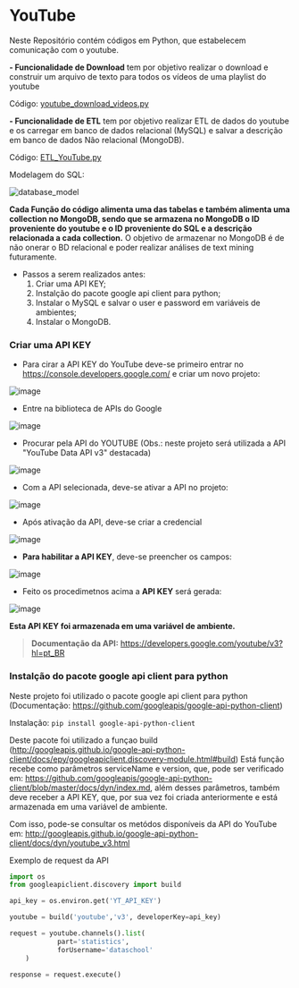 # YouTube

Neste Repositório contém códigos em Python, que estabelecem comunicação com o youtube.


**- Funcionalidade de Download**
tem por objetivo realizar o download e construir um arquivo de texto para todos os vídeos de uma playlist do youtube

Código: <a href="https://github.com/FabioCaffarello/YouTube/blob/master/youtube_download_videos.py">youtube_download_videos.py</a>

**- Funcionalidade de ETL**
tem por objetivo realizar ETL de dados do youtube e os carregar em banco de dados relacional (MySQL) e salvar a descrição em banco de dados Não relacional (MongoDB).

Código: <a href="https://github.com/FabioCaffarello/YouTube/blob/master/ETL_YouTube.py">ETL_YouTube.py</a>

Modelagem do SQL:

![database_model](https://user-images.githubusercontent.com/52248363/94188853-52676c00-fe80-11ea-8a24-0c42a0b95f87.png)

**Cada Função do código alimenta uma das tabelas e também alimenta uma collection no MongoDB, sendo que se armazena no MongoDB o ID proveniente do youtube e o ID proveniente do SQL e a descrição relacionada a cada collection.**
O objetivo de armazenar no MongoDB é de não onerar o BD relacional e poder realizar análises de text mining futuramente.




- Passos a serem realizados antes:
  1. Criar uma API KEY;
  2. Instalção do pacote google api client para python;
  3. Instalar o MySQL e salvar o user e password em variáveis de ambientes;
  4. Instalar o MongoDB.
  
### Criar uma API KEY

- Para cirar a API KEY do YouTube deve-se primeiro entrar no https://console.developers.google.com/ e criar um novo projeto:

![image](https://user-images.githubusercontent.com/52248363/90988521-c228c500-e569-11ea-9306-928fc1b3c0ce.png)

- Entre na biblioteca de APIs do Google

![image](https://user-images.githubusercontent.com/52248363/90988666-f81a7900-e56a-11ea-97c5-25532ccb279e.png)

- Procurar pela API do YOUTUBE (Obs.: neste projeto será utilizada a API "YouTube Data API v3" destacada)

![image](https://user-images.githubusercontent.com/52248363/90988760-9f97ab80-e56b-11ea-923c-0819b212cf82.png)

- Com a API selecionada, deve-se ativar a API no projeto:

![image](https://user-images.githubusercontent.com/52248363/90988801-0f0d9b00-e56c-11ea-8e8b-ac4c6b1b4200.png)

- Após ativação da API, deve-se criar a credencial

![image](https://user-images.githubusercontent.com/52248363/90988850-71ff3200-e56c-11ea-96bf-3c8c5167ef26.png)


- **Para habilitar a API KEY**, deve-se preencher os campos:

![image](https://user-images.githubusercontent.com/52248363/90988896-b68acd80-e56c-11ea-97f2-a265ed5c2fce.png)

- Feito os procedimetnos acima a **API KEY** será gerada:

![image](https://user-images.githubusercontent.com/52248363/90989004-9c9dba80-e56d-11ea-8c7a-84c8622b85b0.png)

**Esta API KEY foi armazenada em uma variável de ambiente.**

> **Documentação da API:** https://developers.google.com/youtube/v3?hl=pt_BR

### Instalção do pacote google api client para python

Neste projeto foi utilizado o pacote google api client para python (Documentação: https://github.com/googleapis/google-api-python-client)

Instalação: `pip install google-api-python-client`

Deste pacote foi utilizado a funçao build (http://googleapis.github.io/google-api-python-client/docs/epy/googleapiclient.discovery-module.html#build)
Está função recebe como parâmetros serviceName e version, que, pode ser verificado em: https://github.com/googleapis/google-api-python-client/blob/master/docs/dyn/index.md, além desses parâmetros, também deve receber a API KEY, que, por sua vez foi criada anteriormente e está armazenada em uma variável de ambiente.

Com isso, pode-se consultar os metódos disponíveis da API do YouTube em: http://googleapis.github.io/google-api-python-client/docs/dyn/youtube_v3.html

Exemplo de request da API
```python
import os
from googleapiclient.discovery import build

api_key = os.environ.get('YT_API_KEY')

youtube = build('youtube','v3', developerKey=api_key)

request = youtube.channels().list(
			part='statistics',
			forUsername='dataschool'
	)

response = request.execute()
```
